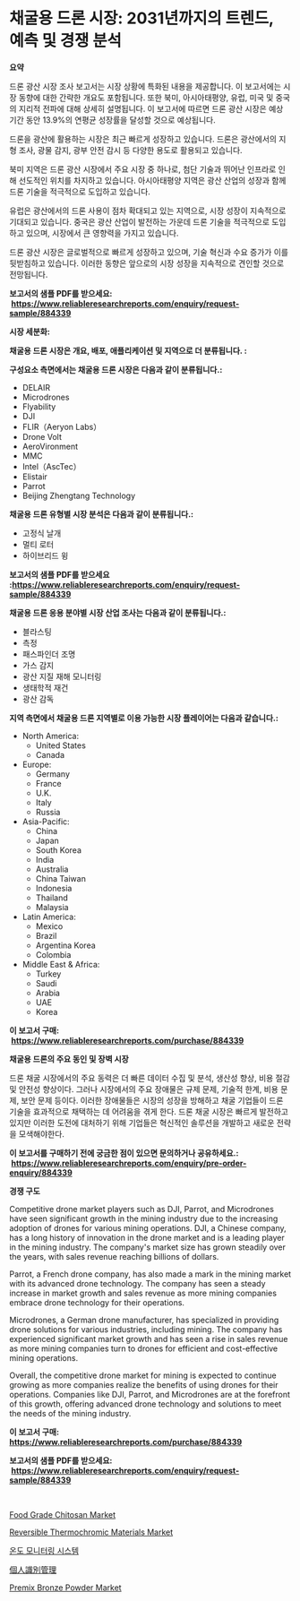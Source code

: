 <p><h1>채굴용 드론 시장: 2031년까지의 트렌드, 예측 및 경쟁 분석</h1></p><p><strong>요약</strong></p>
<p><p>드론 광산 시장 조사 보고서는 시장 상황에 특화된 내용을 제공합니다. 이 보고서에는 시장 동향에 대한 간략한 개요도 포함됩니다. 또한 북미, 아시아태평양, 유럽, 미국 및 중국의 지리적 전파에 대해 상세히 설명됩니다. 이 보고서에 따르면 드론 광산 시장은 예상 기간 동안 13.9%의 연평균 성장률을 달성할 것으로 예상됩니다.</p><p>드론을 광산에 활용하는 시장은 최근 빠르게 성장하고 있습니다. 드론은 광산에서의 지형 조사, 광물 감지, 광부 안전 감시 등 다양한 용도로 활용되고 있습니다.</p><p>북미 지역은 드론 광산 시장에서 주요 시장 중 하나로, 첨단 기술과 뛰어난 인프라로 인해 선도적인 위치를 차지하고 있습니다. 아시아태평양 지역은 광산 산업의 성장과 함께 드론 기술을 적극적으로 도입하고 있습니다.</p><p>유럽은 광산에서의 드론 사용이 점차 확대되고 있는 지역으로, 시장 성장이 지속적으로 기대되고 있습니다. 중국은 광산 산업이 발전하는 가운데 드론 기술을 적극적으로 도입하고 있으며, 시장에서 큰 영향력을 가지고 있습니다.</p><p>드론 광산 시장은 글로벌적으로 빠르게 성장하고 있으며, 기술 혁신과 수요 증가가 이를 뒷받침하고 있습니다. 이러한 동향은 앞으로의 시장 성장을 지속적으로 견인할 것으로 전망됩니다.</p></p>
<p><strong>보고서의 샘플 PDF를 받으세요: &nbsp;<a href="https://www.reliableresearchreports.com/enquiry/request-sample/884339">https://www.reliableresearchreports.com/enquiry/request-sample/884339</a></strong></p>
<p><strong>시장 세분화:</strong></p>
<p><strong> 채굴용 드론 시장은 개요, 배포, 애플리케이션 및 지역으로 더 분류됩니다. :</strong></p>
<p><strong>구성요소 측면에서는 채굴용 드론 시장은 다음과 같이 분류됩니다.:</strong></p>
<p><ul><li>DELAIR</li><li>Microdrones</li><li>Flyability</li><li>DJI</li><li>FLIR（Aeryon Labs）</li><li>Drone Volt</li><li>AeroVironment</li><li>MMC</li><li>Intel（AscTec）</li><li>Elistair</li><li>Parrot</li><li>Beijing Zhengtang Technology</li></ul></p>
<p><strong> 채굴용 드론 유형별 시장 분석은 다음과 같이 분류됩니다.:</strong></p>
<p><ul><li>고정식 날개</li><li>멀티 로터</li><li>하이브리드 윙</li></ul></p>
<p><strong>보고서의 샘플 PDF를 받으세요 :<a href="https://www.reliableresearchreports.com/enquiry/request-sample/884339">https://www.reliableresearchreports.com/enquiry/request-sample/884339</a></strong></p>
<p><strong> 채굴용 드론 응용 분야별 시장 산업 조사는 다음과 같이 분류됩니다.:</strong></p>
<p><ul><li>블라스팅</li><li>측정</li><li>패스파인더 조명</li><li>가스 감지</li><li>광산 지질 재해 모니터링</li><li>생태학적 재건</li><li>광산 감독</li></ul></p>
<p><strong>지역 측면에서 채굴용 드론 지역별로 이용 가능한 시장 플레이어는 다음과 같습니다.:</strong></p>
<p><ul>
    <li>
        North America:
        <ul>
            <li>United States</li>
            <li>Canada</li>
        </ul>
    </li>
    <li>
        Europe:
        <ul>
            <li>Germany</li>
            <li>France</li>
            <li>U.K.</li>
            <li>Italy</li>
            <li>Russia</li>
        </ul>
    </li>
    <li>
        Asia-Pacific:
        <ul>
            <li>China</li>
            <li>Japan</li>
            <li>South Korea</li>
            <li>India</li>
            <li>Australia</li>
            <li>China Taiwan</li>
            <li>Indonesia</li>
            <li>Thailand</li>
            <li>Malaysia</li>
        </ul>
    </li>
    <li>
        Latin America:
        <ul>
            <li>Mexico</li>
            <li>Brazil</li>
            <li>Argentina Korea</li>
            <li>Colombia</li>
        </ul>
    </li>
    <li>
        Middle East & Africa:
        <ul>
            <li>Turkey</li>
            <li>Saudi</li>
            <li>Arabia</li>
            <li>UAE</li>
            <li>Korea</li>
        </ul>
    </li>
    </ul></p>
<p><strong>이 보고서 구매: &nbsp;<a href="https://www.reliableresearchreports.com/purchase/884339">https://www.reliableresearchreports.com/purchase/884339</a></strong></p>
<p><strong>채굴용 드론의 주요 동인 및 장벽 시장</strong></p>
<p><p>드론 채굴 시장에서의 주요 동력은 더 빠른 데이터 수집 및 분석, 생산성 향상, 비용 절감 및 안전성 향상이다. 그러나 시장에서의 주요 장애물은 규제 문제, 기술적 한계, 비용 문제, 보안 문제 등이다. 이러한 장애물들은 시장의 성장을 방해하고 채굴 기업들이 드론 기술을 효과적으로 채택하는 데 어려움을 겪게 한다. 드론 채굴 시장은 빠르게 발전하고 있지만 이러한 도전에 대처하기 위해 기업들은 혁신적인 솔루션을 개발하고 새로운 전략을 모색해야한다.</p></p>
<p><strong>이 보고서를 구매하기 전에 궁금한 점이 있으면 문의하거나 공유하세요.: &nbsp;<a href="https://www.reliableresearchreports.com/enquiry/pre-order-enquiry/884339">https://www.reliableresearchreports.com/enquiry/pre-order-enquiry/884339</a></strong></p>
<p><strong>경쟁 구도</strong></p>
<p><p>Competitive drone market players such as DJI, Parrot, and Microdrones have seen significant growth in the mining industry due to the increasing adoption of drones for various mining operations. DJI, a Chinese company, has a long history of innovation in the drone market and is a leading player in the mining industry. The company's market size has grown steadily over the years, with sales revenue reaching billions of dollars.</p><p>Parrot, a French drone company, has also made a mark in the mining market with its advanced drone technology. The company has seen a steady increase in market growth and sales revenue as more mining companies embrace drone technology for their operations.</p><p>Microdrones, a German drone manufacturer, has specialized in providing drone solutions for various industries, including mining. The company has experienced significant market growth and has seen a rise in sales revenue as more mining companies turn to drones for efficient and cost-effective mining operations.</p><p>Overall, the competitive drone market for mining is expected to continue growing as more companies realize the benefits of using drones for their operations. Companies like DJI, Parrot, and Microdrones are at the forefront of this growth, offering advanced drone technology and solutions to meet the needs of the mining industry.</p></p>
<p><strong>이 보고서 구매: &nbsp; <a href="https://www.reliableresearchreports.com/purchase/884339">https://www.reliableresearchreports.com/purchase/884339</a></strong></p>
<p><strong>보고서의 샘플 PDF를 받으세요: &nbsp;<a href="https://www.reliableresearchreports.com/enquiry/request-sample/884339">https://www.reliableresearchreports.com/enquiry/request-sample/884339</a></strong><strong></strong></p>
<p>&nbsp;</p>
<p><p><a href="https://view.publitas.com/reportprime-1/food-grade-chitosan-market-size-2024-2031-global-industrial-analysis-key-geographical-regions-market-share-top-key-players-product-types-and-forecast-research-report/">Food Grade Chitosan Market</a></p><p><a href="https://github.com/prosalinda88/Market-Research-Report-List-3/blob/main/reversible-thermochromic-materials-market.md">Reversible Thermochromic Materials Market</a></p><p><a href="https://medium.com/@trevorkruvalis5678/%EC%98%A8%EB%8F%84-%EB%AA%A8%EB%8B%88%ED%84%B0%EB%A7%81-%EC%8B%9C%EC%8A%A4%ED%85%9C-%EC%8B%9C%EC%9E%A5-%EB%B3%B4%EA%B3%A0%EC%84%9C%EB%8A%94-%EC%9D%B4-%EC%8B%9C%EC%9E%A5%EC%9D%98-%EC%B5%9C%EC%8B%A0-%ED%8A%B8%EB%A0%8C%EB%93%9C%EC%99%80-%EC%84%B1%EC%9E%A5-%EA%B8%B0%ED%9A%8C%EB%A5%BC-%EB%B3%B4%EC%97%AC%EC%A4%8D%EB%8B%88%EB%8B%A4-3af9c266a919">온도 모니터링 시스템</a></p><p><a href="https://medium.com/@verniebarton2023/%E5%80%8B%E4%BA%BA%E3%81%AE%E3%82%A2%E3%82%A4%E3%83%87%E3%83%B3%E3%83%86%E3%82%A3%E3%83%86%E3%82%A3%E7%AE%A1%E7%90%86%E5%B8%82%E5%A0%B4%E3%81%AE%E8%A6%8B%E9%80%9A%E3%81%97-%E5%B8%82%E5%A0%B4%E5%8B%95%E5%90%91-%E6%88%90%E9%95%B7-2024%E5%B9%B4%E3%81%8B%E3%82%892031%E5%B9%B4%E3%81%BE%E3%81%A7%E3%81%AE%E4%BA%88%E6%B8%AC-e1b5e334eb3d">個人識別管理</a></p><p><a href="https://issuu.com/reportprime-2/docs/premix-bronze-powder-market-size-2030.pptx">Premix Bronze Powder Market</a></p></p>